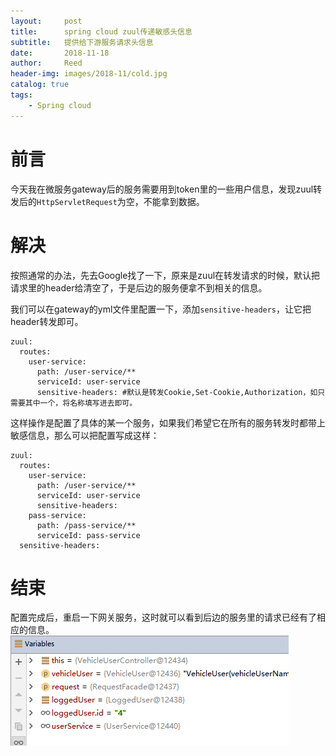 ```yaml
---
layout:     post
title:      spring cloud zuul传递敏感头信息
subtitle:   提供给下游服务请求头信息
date:       2018-11-18
author:     Reed
header-img: images/2018-11/cold.jpg
catalog: true
tags:
    - Spring cloud
---
```


# 前言
今天我在微服务gateway后的服务需要用到token里的一些用户信息，发现zuul转发后的`HttpServletRequest`为空，不能拿到数据。
# 解决
按照通常的办法，先去Google找了一下，原来是zuul在转发请求的时候，默认把请求里的header给清空了，于是后边的服务便拿不到相关的信息。

我们可以在gateway的yml文件里配置一下，添加`sensitive-headers`，让它把header转发即可。
```
zuul:
  routes:
    user-service:
      path: /user-service/**
      serviceId: user-service
      sensitive-headers: #默认是转发Cookie,Set-Cookie,Authorization，如只需要其中一个，将名称填写进去即可。
```
这样操作是配置了具体的某一个服务，如果我们希望它在所有的服务转发时都带上敏感信息，那么可以把配置写成这样：
```
zuul:
  routes:
    user-service:
      path: /user-service/**
      serviceId: user-service
      sensitive-headers:
    pass-service:
      path: /pass-service/**
      serviceId: pass-service
  sensitive-headers:
```
# 结束
配置完成后，重启一下网关服务，这时就可以看到后边的服务里的请求已经有了相应的信息。
![](/images/2018-11/TIM20181118134918.png)